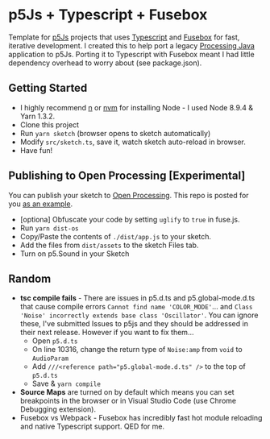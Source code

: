 # p5Js + Typescript + Fusebox
Template for [p5Js](https://p5js.org/) projects that uses [Typescript](http://www.typescriptlang.org) and [Fusebox](https://fuse-box.org) for fast, iterative development.  I created this to help port a legacy [Processing Java](https://processing.org) application to p5Js.  Porting it to Typescript with Fusebox meant I had little dependency overhead to worry about (see package.json).

## Getting Started
* I highly recommend [n](https://github.com/tj/n) or [nvm](https://github.com/creationix/nvm) for installing Node - I used Node 8.9.4 & Yarn 1.3.2.
* Clone this project
* Run `yarn sketch` (browser opens to sketch automatically)
* Modify `src/sketch.ts`, save it, watch sketch auto-reload in browser.
* Have fun!

## Publishing to Open Processing [Experimental]
You can publish your sketch to [Open Processing](https://www.openprocessing.org).  This repo is posted for you [as an example](https://www.openprocessing.org/sketch/561721).
* [optiona] Obfuscate your code by setting `uglify` to `true` in fuse.js.
* Run `yarn dist-os`
* Copy/Paste the contents of `./dist/app.js` to your sketch.
* Add the files from `dist/assets` to the sketch Files tab.
* Turn on p5.Sound in your Sketch

## Random
* **tsc compile fails** - There are issues in p5.d.ts and p5.global-mode.d.ts that cause compile errors `Cannot find name 'COLOR_MODE'`... and `Class 'Noise' incorrectly extends base class 'Oscillator'`.  You can ignore these, I've submitted Issues to p5js and they should be addressed in their next release.  However if you want to fix them...
  * Open `p5.d.ts`
  * On line 10316, change the return type of `Noise:amp` from `void` to `AudioParam`
  * Add `///<reference path="p5.global-mode.d.ts" />` to the top of `p5.d.ts`
  * Save & `yarn compile`
* **Source Maps** are turned on by default which means you can set breakpoints in the browser or in Visual Studio Code (use Chrome Debugging extension).
* Fusebox vs Webpack - Fusebox has incredibly fast hot module reloading and native Typescript support.  QED for me.
